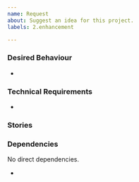 ```yaml
---
name: Request
about: Suggest an idea for this project.
labels: 2.enhancement

---
```


<!-- Enter a clear and concise description of what you want to happen here. Keep the length to one or two paragraphs, more specific (i.e. technical) detail can be added further on. The title of the issue should provide sufficient detail so as to easily locate the ticket in the future, and should identify the primary action item or concern. Delete this introduction, any unused sections, empty lists, section dividers, and instructional text (comments) prior to submission. -->


### Desired Behaviour

* <!-- Identify the behaviour that is desired. -->


### Technical Requirements

<!-- This section and the next are intended only for "particularly serious" requests (requiring planning) and may be deleted on other issue submissions. -->

* <!-- List any technical requirements here. -->


### Stories

<!-- Please provide given/when/then user stories describing the desired user interaction flow, if available. Multiple stories may be required to fully describe a feature. -->


### Dependencies

No direct dependencies.

* <!-- List any issue dependencies here. -->
